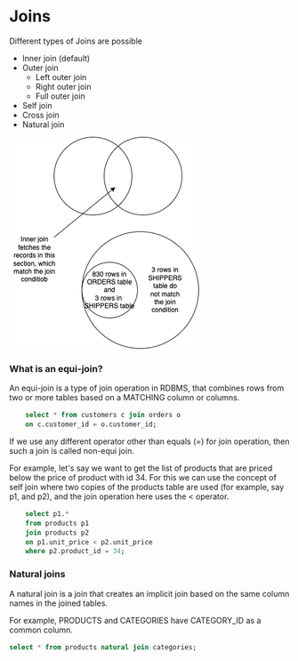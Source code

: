 # Joins

Different types of Joins are possible

-   Inner join (default)
-   Outer join
    -   Left outer join
    -   Right outer join
    -   Full outer join
-   Self join
-   Cross join
-   Natural join


![](./images/innerjoin.dio.png)


### What is an equi-join?

An equi-join is a type of join operation in RDBMS, that combines rows from two or more tables based on a MATCHING column or columns.

```sql
    select * from customers c join orders o
    on c.customer_id = o.customer_id;
```

If we use any different operator other than equals (=) for join operation, then such a join is called non-equi join.

For example, let's say we want to get the list of products that are priced below the price of product with id 34. For this we can use the concept of self join where two copies of the products table are used (for example, say p1, and p2), and the join operation here uses the < operator.

```sql
    select p1.*
    from products p1
    join products p2
    on p1.unit_price < p2.unit_price
    where p2.product_id = 34;
```


### Natural joins

A natural join is a join that creates an implicit join based on the same column names in the joined tables.

For example, PRODUCTS and CATEGORIES have CATEGORY_ID as a common column.

```sql
select * from products natural join categories;
```